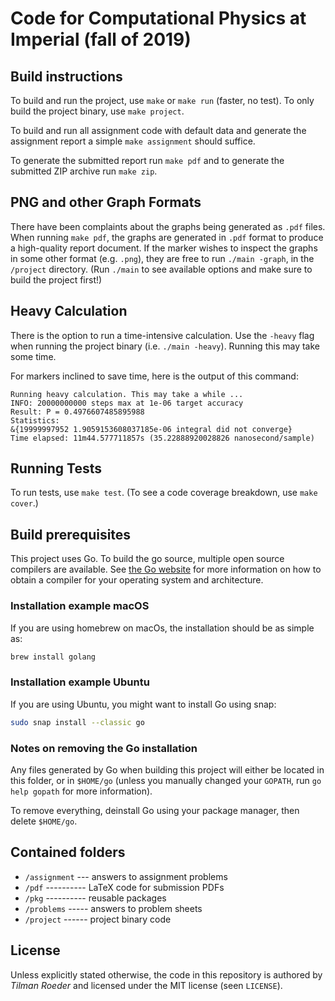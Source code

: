 # Code for Computational Physics at Imperial (fall of 2019)

## Build instructions

To build and run the project, use `make` or `make run` (faster, no test). To only build the project
binary, use `make project`.

To build and run all assignment code with default data and generate the assignment report a simple
`make assignment` should suffice.

To generate the submitted report run `make pdf` and to generate the submitted ZIP archive run `make zip`.

## PNG and other Graph Formats

There have been complaints about the graphs being generated as `.pdf` files. When running `make pdf`,
the graphs are generated in `.pdf` format to produce a high-quality report document. If the marker
wishes to inspect the graphs in some other format (e.g. `.png`), they are free to run `./main -graph`,
in the `/project` directory. (Run `./main` to see available options and make sure to build the project
first!)

## Heavy Calculation

There is the option to run a time-intensive calculation. Use the `-heavy` flag when running the
project binary (i.e. `./main -heavy`). Running this may take some time.

For markers inclined to save time, here is the output of this command:

    Running heavy calculation. This may take a while ...
    INFO: 20000000000 steps max at 1e-06 target accuracy
    Result: P = 0.4976607485895988
    Statistics:
    &{19999997952 1.9059153608037185e-06 integral did not converge}
    Time elapsed: 11m44.577711857s (35.22888920028826 nanosecond/sample)

## Running Tests

To run tests, use `make test`. (To see a code coverage breakdown, use `make cover`.)

## Build prerequisites

This project uses Go. To build the go source, multiple open source compilers are available. See
[the Go website](https://golang.org) for more information on how to obtain a compiler for your
operating system and architecture.

### Installation example macOS

If you are using homebrew on macOs, the installation should be as simple as:
```bash
brew install golang
```

### Installation example Ubuntu

If you are using Ubuntu, you might want to install Go using snap:
```bash
sudo snap install --classic go
```

### Notes on removing the Go installation

Any files generated by Go when building this project will either be located in this folder, or in
`$HOME/go` (unless you manually changed your `GOPATH`, run `go help gopath` for more information).

To remove everything, deinstall Go using your package manager, then delete `$HOME/go`.


## Contained folders

- `/assignment` --- answers to assignment problems
- `/pdf` ---------- LaTeX code for submission PDFs
- `/pkg` ---------- reusable packages
- `/problems` ----- answers to problem sheets
- `/project` ------ project binary code


## License

Unless explicitly stated otherwise, the code in this repository is authored by _Tilman Roeder_ and
licensed under the MIT license (seen `LICENSE`).
